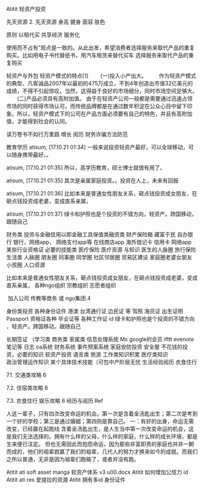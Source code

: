 Atitit 轻资产投资

先天资源
2. 先天资源  身高 健身 面容  肤色

原则
以租代买  共享经济 服务化

使用而不占有”观点是一致的。从此出发，希望消费者选择服务来取代产品的重复购买。比如用电子书代替纸书，用汽车租赁来替代买车
选择服务来取代产品的重复购买

轻资产与外包
轻资产模式的特点[1]
　　(一)投入小产出大。
　　作为轻资产模式的典型，凡客诚品2007年以最初的475万成立，不到4年创造出市值32亿美元的成绩，不得不引起惊叹。当然，这得益于良好的市场细分，同时市场空间足够大。
　　(二)产品必须具有高附加值。
由于在轻资产公司一般都是需要通过迅速占领市场的同时获得市场认可。而传统品牌都是在通过数年积淀在公众心目中留下印象。所以，轻资产模式下的公司在产品方面必须要有自己的特色，并且有高附加值，才能得到社会的认同。

读万卷书不如行万里路 增长 阅历
财务诈骗方法防范

教育学历
atisum, [17.10.21 01:34]
一般来说投资轻资产最好，可以全球移动，可以随身携带最好。。

atisum, [17.10.21 01:35]
所以，高学历教育，硕士博士就很有用了。

atisum, [17.10.21 01:35]
其次是亲属家庭投资。。投资在人上，未来有回报

atisum, [17.10.21 01:36]
比如本来是普通女性朋友关系，砸点钱投资成女朋友，在砸点钱投资成老婆，变成直系亲属，

atisum, [17.10.21 01:37]
绿卡和护照也是个投资的不错方向，轻资产。跨国移动，跟随自己

财务类 投资与金融信用以即金融工具保值类融资类
财产保险箱 藏富于民 自办银行
银行，网络app，
网络支付app等
在线商店app
海外借记卡 信用卡 网络app
某些行业资格证  必要的技能类
医疗保险
医疗资源 与知识 医生的人脉圈
旅行保险
生活类 人脉圈
朋友圈  同事圈 同学圈
社区邻居圈  贸易区建设
家庭圈老婆女朋友 小孩圈 人口资源 

比如本来是普通女性朋友关系，砸点钱投资成女朋友，在砸点钱投资成老婆，变成直系亲属，
各种ngo组织   宗教组织 志愿者组织

 加入公司 传教等商务 或 ngo集团 4


身份类投资
各种身份证件 港澳 台湾通行证 边民证 等
驾照 海员证 出生证明 Passport
资格证各种 毕业证等 各种工作证 id
 绿卡和护照也是个投资的不错方向
，轻资产。跨国移动，跟随自己

长期签证 （学习类 商务类 家属类
信息处理系统
Ms google的会员  ifttt evenote笔记等
日志 oa系统
财务系统
事件预案系统
家庭安防投资
安全屋
不花钱的投资，必要的知识
软资产投资 语言类
旅游 工作类知识积累
医疗类知识  
政治管理运作知识
某个具体技术技能（可包中产阶层无忧
生活经验阅历 衣食住行


7.1. 交通类攻略 6


7.2. 住宿类攻略 6


7.3. 衣食住行 娱乐攻略 6
经历与阅历
Ref

人这一辈子，只有四次改变命运的机会。第一次是含着金汤匙出生；第二次是考到一个好的学校；第三是通过婚姻；第四则是靠自己。
一：有好的出身，命运无需改变，已经赢在起跑线
含着金汤匙出生，是人生当中第一次改变命运的机会，这是我们无法选择的。拥有什么样的父母，什么样的家庭，什么样的成长环境，都是生来便已注定。
但也无需因此而抱怨命运，因为那些非富即贵的家庭也并非一朝而成的，他们的祖辈跑赢了我们的祖辈，几代人的努力才换来如今的成就。而我们之所以普通，无非是因为祖辈们跑输了，或者并没有跑。

Atitit ati soft asset manga 软资产体系 v3 u00.docx
Atitit 如何增加公信力 id
Atitit ati res 爱提拉的资源
Atitit 拥有多id 身份证件

